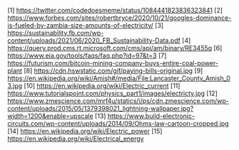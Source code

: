 [1] https://twitter.com/codedoesmeme/status/1084441823836323841
[2] https://www.forbes.com/sites/robertbryce/2020/10/21/googles-dominance-is-fueled-by-zambia-size-amounts-of-electricity/
[3] https://sustainability.fb.com/wp-content/uploads/2021/06/2020_FB_Sustainability-Data.pdf
[4] https://query.prod.cms.rt.microsoft.com/cms/api/am/binary/RE3455q
[6] https://www.eia.gov/tools/faqs/faq.php?id=97&t=3
[7] https://futurism.com/bitcoin-mining-company-buys-entire-coal-power-plant
[8] https://cdn.hswstatic.com/gif/paying-bills-original.jpg
[9] https://en.wikipedia.org/wiki/Amish#/media/File:Lancaster_County_Amish_03.jpg
[10] https://en.wikipedia.org/wiki/Electric_current
[11] https://www.tutorialspoint.com/physics_part1/images/electricty.jpg
[12] https://www.zmescience.com/mrf4u/statics/i/ps/cdn.zmescience.com/wp-content/uploads/2015/05/1379398021_lightning-wallpaper.jpg?width=1200&enable=upscale
[13] https://www.build-electronic-circuits.com/wp-content/uploads/2014/09/Ohms-law-cartoon-cropped.jpg
[14] https://en.wikipedia.org/wiki/Electric_power
[15] https://en.wikipedia.org/wiki/Electrical_energy

